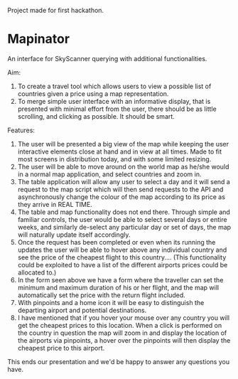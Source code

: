 
Project made for first hackathon.

Mapinator
=========
An interface for SkyScanner querying with additional functionalities.

Aim: 

1. To create a travel tool which allows users to view a possible list of countries given a price using a map representation.
2. To merge simple user interface with an informative display, that is presented with minimal effort from the user, 
   there should be as little scrolling, and clicking as possible. It should be smart.

Features:

1. The user will be presented a big view of the map while keeping the user interactive elements close at hand and in view at all times. 
   Made to fit most screens in distribution today, and with some limited resizing. 
2. The user will be able to move around on the world map as he/she would in a normal map application, and select countries and zoom in.
3. The table application will allow any user to select a day and it will send a request to the map script which will then send requests
   to the API and asynchronously change the colour of the map according to its price as they arrive in REAL TIME. 
4. The table and map functionality does not end there. Through simple and familiar controls, the user would be able to select several days
   or entire weeks, and similarly de-select any particular day or set of days, the map will naturally update itself accordingly.
5. Once the request has been completed or even when its running the updates the user will be able to hover above any individual country and
   see the price of the cheapest flight to this country.... (This functionality could be exploited to have a list of the different airports 
   prices could be allocated to.)
6. In the form seen above we have a form where the traveller can set the minimum and maximum duration of his or her flight, and the map will
   automatically set the price with the return flight included.
7. With pinpoints and a home icon it will be easy to distinguish the departing airport and potential destinations.
8. I have mentioned that if you hover your mouse over any country you will get the cheapest prices to this location. When a click is performed
   on the country in question the map will zoom in and display the location of the airports via pinpoints, a hover over the pinpoints will then 
   display the cheapest price to this airport.

This ends our presentation and we'd be happy to answer any questions you have.

